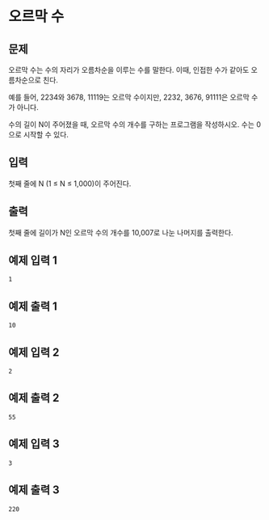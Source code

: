 # 오르막 수

## 문제
오르막 수는 수의 자리가 오름차순을 이루는 수를 말한다. 이때, 인접한 수가 같아도 오름차순으로 친다.

예를 들어, 2234와 3678, 11119는 오르막 수이지만, 2232, 3676, 91111은 오르막 수가 아니다.

수의 길이 N이 주어졌을 때, 오르막 수의 개수를 구하는 프로그램을 작성하시오. 수는 0으로 시작할 수 있다.

## 입력
첫째 줄에 N (1 ≤ N ≤ 1,000)이 주어진다.

## 출력
첫째 줄에 길이가 N인 오르막 수의 개수를 10,007로 나눈 나머지를 출력한다.

## 예제 입력 1
```
1
```
## 예제 출력 1
```
10
```
## 예제 입력 2
```
2
```
## 예제 출력 2
```
55
```
## 예제 입력 3
```
3
```
## 예제 출력 3
```
220
```